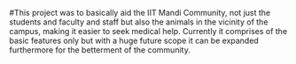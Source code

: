 #This project was to basically aid the IIT Mandi Community, not just the students and faculty and staff but also the animals in the vicinity of the campus, making it easier to seek medical help. Currently it comprises of the basic features only but with a huge future scope it can be expanded furthermore for the betterment of the community.
